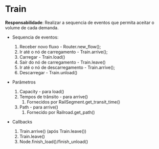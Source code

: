 # Train

**Responsabilidade**: Realizar a sequencia de eventos que permita aceitar o volume de cada demanda.

- Sequencia de eventos: 
  1. Receber novo fluxo - Router.new_flow();
  1. Ir até o nó de carregamento - Train.arrive();
  1. Carregar - Train.load()
  1. Saír do nó de carregamento - Train.leave()
  1. Ir até o nó de descarregamento - Train.arrive();
  1. Descarregar - Train.unload()

- Parâmetros
  1. Capacity - para load()
  1. Tempos de trânsito - para arrive()
     1. Fornecidos por RailSegment.get_transit_time()
  1. Path - para arrive()
     1. Fornecido por Railroad.get_path()

- Callbacks
  1. Train.arrive() (após Train.leave())
  2. Train.leave() 
  2. Node.finish_load()/finish_unload()



